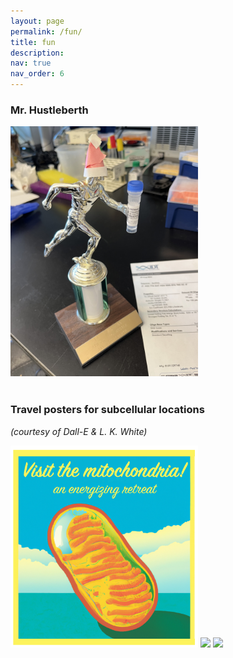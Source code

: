 ```yaml
---
layout: page
permalink: /fun/
title: fun 
description:
nav: true
nav_order: 6
---
```


### Mr. Hustleberth

<div class="d-grid gap-3">
  <img src="/assets/img/mr-hustle.jpg" class="rounded float-start" width="300">
</div>

<br/>

### Travel posters for subcellular locations

*(courtesy of Dall-E & L. K. White)*

<div class="d-grid gap-3">
  <img src="/assets/img/dalle/mito-travel.png" class="rounded float-start" width="300">
  <img src="/assets/img/dalle/mt-travel.png" class="rounded float-start" width="300">
  <img src="/assets/img/dalle/golgi-travel.png" class="rounded float-start" width="300">
</div>